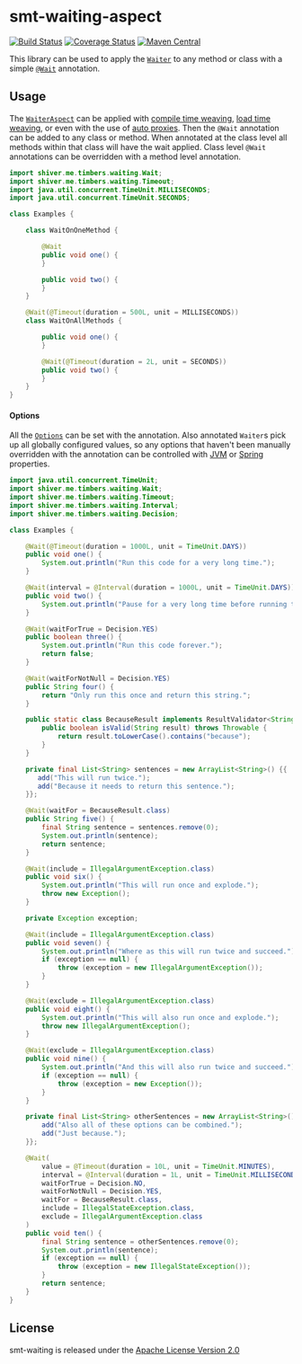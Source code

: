 <!---
Copyright 2015 Karl Bennett

Licensed under the Apache License, Version 2.0 (the "License");
you may not use this file except in compliance with the License.
You may obtain a copy of the License at

    http://www.apache.org/licenses/LICENSE-2.0

Unless required by applicable law or agreed to in writing, software
distributed under the License is distributed on an "AS IS" BASIS,
WITHOUT WARRANTIES OR CONDITIONS OF ANY KIND, either express or implied.
See the License for the specific language governing permissions and
limitations under the License.
-->
smt-waiting-aspect
===========
[![Build Status](https://travis-ci.org/shiver-me-timbers/smt-waiting-parent.svg)](https://travis-ci.org/shiver-me-timbers/smt-waiting-parent) [![Coverage Status](https://coveralls.io/repos/shiver-me-timbers/smt-waiting-parent/badge.svg?branch=master&service=github)](https://coveralls.io/github/shiver-me-timbers/smt-waiting-parent?branch=master) [![Maven Central](https://maven-badges.herokuapp.com/maven-central/com.github.shiver-me-timbers/smt-waiting-aspect/badge.svg)](https://maven-badges.herokuapp.com/maven-central/com.github.shiver-me-timbers/smt-waiting-aspect/)

This library can be used to apply the [`Waiter`](../smt-waiting/src/main/java/shiver/me/timbers/waiting/Waiter.java) to
any method or class with a simple [`@Wait`](src/main/java/shiver/me/timbers/waiting/Wait.java) annotation.

## Usage

The [`WaiterAspect`](src/main/java/shiver/me/timbers/waiting/WaiterAspect.java) can be applied with
[compile time weaving](../smt-waiting-test/smt-waiting-aspect-compile-time),
[load time weaving](../smt-waiting-test/smt-waiting-aspect-load-time), or even with the use of
[auto proxies](../smt-waiting-test/smt-waiting-aspect-integration). Then the `@Wait` annotation can be added to any
class or method. When annotated at the class level all methods within that class will have the wait applied. Class level
`@Wait` annotations can be overridden with a method level annotation.

```java
import shiver.me.timbers.waiting.Wait;
import shiver.me.timbers.waiting.Timeout;
import java.util.concurrent.TimeUnit.MILLISECONDS;
import java.util.concurrent.TimeUnit.SECONDS;

class Examples {

    class WaitOnOneMethod {

        @Wait
        public void one() {
        }

        public void two() {
        }
    }

    @Wait(@Timeout(duration = 500L, unit = MILLISECONDS))
    class WaitOnAllMethods {

        public void one() {
        }

        @Wait(@Timeout(duration = 2L, unit = SECONDS))
        public void two() {
        }
    }
}
```
#### Options

All the [`Options`](../smt-waiting/src/main/java/shiver/me/timbers/waiting/Options.java) can be set with the annotation.
Also annotated `Waiter`s pick up all globally configured values, so any options that haven't been manually overridden
with the annotation can be controlled with
[JVM](../smt-waiting#properties) or [Spring](../smt-waiting-spring) properties.

```java
import java.util.concurrent.TimeUnit;
import shiver.me.timbers.waiting.Wait;
import shiver.me.timbers.waiting.Timeout;
import shiver.me.timbers.waiting.Interval;
import shiver.me.timbers.waiting.Decision;

class Examples {

    @Wait(@Timeout(duration = 1000L, unit = TimeUnit.DAYS))
    public void one() {
        System.out.println("Run this code for a very long time.");
    }

    @Wait(interval = @Interval(duration = 1000L, unit = TimeUnit.DAYS))
    public void two() {
        System.out.println("Pause for a very long time before running this code again.");
    }

    @Wait(waitForTrue = Decision.YES)
    public boolean three() {
        System.out.println("Run this code forever.");
        return false;
    }

    @Wait(waitForNotNull = Decision.YES)
    public String four() {
        return "Only run this once and return this string.";
    }

    public static class BecauseResult implements ResultValidator<String> {
        public boolean isValid(String result) throws Throwable {
            return result.toLowerCase().contains("because");
        }
    }

    private final List<String> sentences = new ArrayList<String>() {{
       add("This will run twice.");
       add("Because it needs to return this sentence.");
    }};

    @Wait(waitFor = BecauseResult.class)
    public String five() {
        final String sentence = sentences.remove(0);
        System.out.println(sentence);
        return sentence;
    }

    @Wait(include = IllegalArgumentException.class)
    public void six() {
        System.out.println("This will run once and explode.");
        throw new Exception();
    }

    private Exception exception;

    @Wait(include = IllegalArgumentException.class)
    public void seven() {
        System.out.println("Where as this will run twice and succeed.");
        if (exception == null) {
            throw (exception = new IllegalArgumentException());
        }
    }

    @Wait(exclude = IllegalArgumentException.class)
    public void eight() {
        System.out.println("This will also run once and explode.");
        throw new IllegalArgumentException();
    }

    @Wait(exclude = IllegalArgumentException.class)
    public void nine() {
        System.out.println("And this will also run twice and succeed.");
        if (exception == null) {
            throw (exception = new Exception());
        }
    }

    private final List<String> otherSentences = new ArrayList<String>() {{
        add("Also all of these options can be combined.");
        add("Just because.");
    }};

    @Wait(
        value = @Timeout(duration = 10L, unit = TimeUnit.MINUTES),
        interval = @Interval(duration = 1L, unit = TimeUnit.MILLISECONDS),
        waitForTrue = Decision.NO,
        waitForNotNull = Decision.YES,
        waitFor = BecauseResult.class,
        include = IllegalStateException.class,
        exclude = IllegalArgumentException.class
    )
    public void ten() {
        final String sentence = otherSentences.remove(0);
        System.out.println(sentence);
        if (exception == null) {
            throw (exception = new IllegalStateException());
        }
        return sentence;
    }
}
```

## License

smt-waiting is released under the [Apache License Version 2.0](http://www.apache.org/licenses/LICENSE-2.0)